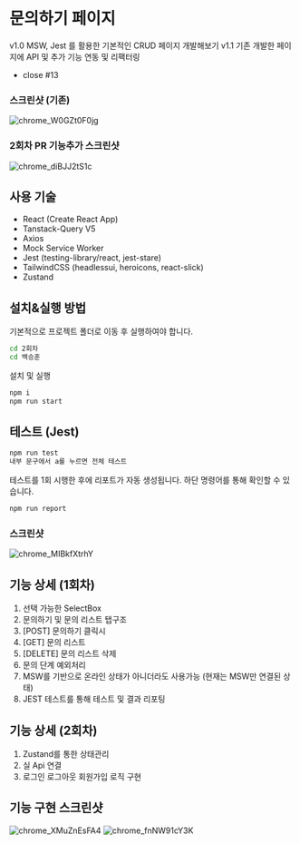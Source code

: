 # 문의하기 페이지

v1.0 MSW, Jest 를 활용한 기본적인 CRUD 페이지 개발해보기
v1.1 기존 개발한 페이지에 API 및 추가 기능 연동 및 리팩터링

- close #13

### 스크린샷 (기존)

![chrome_W0GZt0F0jg](https://github.com/PINEONE-WEB/web-study/assets/97251710/24eda4a3-b8c0-4922-aa5e-ee72a99d00c5)

### 2회차 PR 기능추가 스크린샷

![chrome_diBJJ2tS1c](https://github.com/PINEONE-WEB/web-study/assets/97251710/de1166f2-8799-4e6d-83a2-d6d3b04ba318)

## 사용 기술

- React (Create React App)
- Tanstack-Query V5
- Axios
- Mock Service Worker
- Jest (testing-library/react, jest-stare)
- TailwindCSS (headlessui, heroicons, react-slick)
- Zustand

## 설치&실행 방법

기본적으로 프로젝트 폴더로 이동 후 실행하여야 합니다.

```sh
cd 2회차
cd 백승훈
```

설치 및 실행

```sh
npm i
npm run start
```

## 테스트 (Jest)

```sh
npm run test
내부 문구에서 a를 누르면 전체 테스트
```

테스트를 1회 시행한 후에 리포트가 자동 생성됩니다.
하단 명령어를 통해 확인할 수 있습니다.

```sh
npm run report
```

### 스크린샷

![chrome_MIBkfXtrhY](https://github.com/PINEONE-WEB/web-study/assets/97251710/b0dfc422-b11c-4aae-a1ff-df605302c47b)

## 기능 상세 (1회차)

1. 선택 가능한 SelectBox
2. 문의하기 및 문의 리스트 탭구조
3. [POST] 문의하기 클릭시
4. [GET] 문의 리스트
5. [DELETE] 문의 리스트 삭제
6. 문의 단계 예외처리
7. MSW를 기반으로 온라인 상태가 아니더라도 사용가능 (현재는 MSW만 연결된 상태)
8. JEST 테스트를 통해 테스트 및 결과 리포팅

## 기능 상세 (2회차)

1. Zustand를 통한 상태관리
2. 실 Api 연결
3. 로그인 로그아웃 회원가입 로직 구현

## 기능 구현 스크린샷

![chrome_XMuZnEsFA4](https://github.com/PINEONE-WEB/web-study/assets/97251710/adcd7748-e392-4e63-b9cf-09ec66bbddaf)
![chrome_fnNW91cY3K](https://github.com/PINEONE-WEB/web-study/assets/97251710/6fda57ea-384f-4fd3-b844-12b92759219c)
